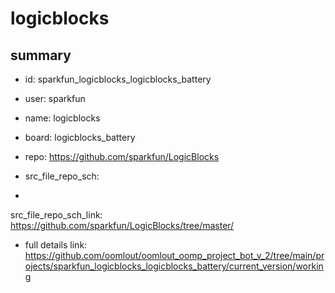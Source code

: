 # logicblocks
 
## summary 
* id: sparkfun_logicblocks_logicblocks_battery
* user: sparkfun
* name: logicblocks
* board: logicblocks_battery
* repo: https://github.com/sparkfun/LogicBlocks



* src_file_repo_sch: 
*
 src_file_repo_sch_link: https://github.com/sparkfun/LogicBlocks/tree/master/
* full details link: https://github.com/oomlout/oomlout_oomp_project_bot_v_2/tree/main/projects/sparkfun_logicblocks_logicblocks_battery/current_version/working  






